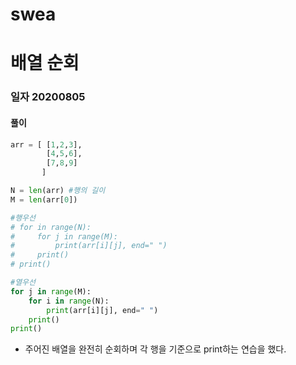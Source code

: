 # swea

# 배열 순회

### 일자 20200805

#### 풀이

```python
arr = [ [1,2,3],
        [4,5,6],
        [7,8,9]
       ]

N = len(arr) #행의 길이
M = len(arr[0])

#행우선
# for in range(N):
#     for j in range(M):
#         print(arr[i][j], end=" ")
#     print()
# print()

#열우선
for j in range(M):
    for i in range(N):
        print(arr[i][j], end=" ")
    print()
print()
```

- 주어진 배열을 완전히 순회하며 각 행을 기준으로 print하는 연습을 했다.

  